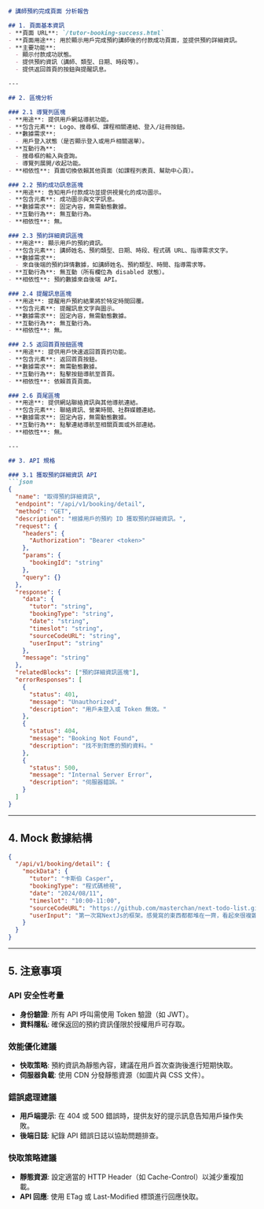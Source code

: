 ```markdown
# 講師預約完成頁面 分析報告

## 1. 頁面基本資訊
- **頁面 URL**: `/tutor-booking-success.html`
- **頁面用途**: 用於顯示用戶完成預約講師後的付款成功頁面，並提供預約詳細資訊。
- **主要功能**: 
  - 顯示付款成功狀態。
  - 提供預約資訊（講師、類型、日期、時段等）。
  - 提供返回首頁的按鈕與提醒訊息。

---

## 2. 區塊分析

### 2.1 導覽列區塊
- **用途**: 提供用戶網站導航功能。
- **包含元素**: Logo、搜尋框、課程相關連結、登入/註冊按鈕。
- **數據需求**: 
  - 用戶登入狀態（是否顯示登入或用戶相關選單）。
- **互動行為**: 
  - 搜尋框的輸入與查詢。
  - 導覽列展開/收起功能。
- **相依性**: 頁面切換依賴其他頁面（如課程列表頁、幫助中心頁）。

### 2.2 預約成功訊息區塊
- **用途**: 告知用戶付款成功並提供視覺化的成功圖示。
- **包含元素**: 成功圖示與文字訊息。
- **數據需求**: 固定內容，無需動態數據。
- **互動行為**: 無互動行為。
- **相依性**: 無。

### 2.3 預約詳細資訊區塊
- **用途**: 顯示用戶的預約資訊。
- **包含元素**: 講師姓名、預約類型、日期、時段、程式碼 URL、指導需求文字。
- **數據需求**: 
  - 來自後端的預約詳情數據，如講師姓名、預約類型、時間、指導需求等。
- **互動行為**: 無互動（所有欄位為 disabled 狀態）。
- **相依性**: 預約數據來自後端 API。

### 2.4 提醒訊息區塊
- **用途**: 提醒用戶預約結果將於特定時間回覆。
- **包含元素**: 提醒訊息文字與圖示。
- **數據需求**: 固定內容，無需動態數據。
- **互動行為**: 無互動行為。
- **相依性**: 無。

### 2.5 返回首頁按鈕區塊
- **用途**: 提供用戶快速返回首頁的功能。
- **包含元素**: 返回首頁按鈕。
- **數據需求**: 無需動態數據。
- **互動行為**: 點擊按鈕導航至首頁。
- **相依性**: 依賴首頁頁面。

### 2.6 頁尾區塊
- **用途**: 提供網站聯絡資訊與其他導航連結。
- **包含元素**: 聯絡資訊、營業時間、社群媒體連結。
- **數據需求**: 固定內容，無需動態數據。
- **互動行為**: 點擊連結導航至相關頁面或外部連結。
- **相依性**: 無。

---

## 3. API 規格

### 3.1 獲取預約詳細資訊 API
```json
{
  "name": "取得預約詳細資訊",
  "endpoint": "/api/v1/booking/detail",
  "method": "GET",
  "description": "根據用戶的預約 ID 獲取預約詳細資訊。",
  "request": {
    "headers": {
      "Authorization": "Bearer <token>"
    },
    "params": {
      "bookingId": "string"
    },
    "query": {}
  },
  "response": {
    "data": {
      "tutor": "string",
      "bookingType": "string",
      "date": "string",
      "timeslot": "string",
      "sourceCodeURL": "string",
      "userInput": "string"
    },
    "message": "string"
  },
  "relatedBlocks": ["預約詳細資訊區塊"],
  "errorResponses": [
    {
      "status": 401,
      "message": "Unauthorized",
      "description": "用戶未登入或 Token 無效。"
    },
    {
      "status": 404,
      "message": "Booking Not Found",
      "description": "找不到對應的預約資料。"
    },
    {
      "status": 500,
      "message": "Internal Server Error",
      "description": "伺服器錯誤。"
    }
  ]
}
```

---

## 4. Mock 數據結構
```json
{
  "/api/v1/booking/detail": {
    "mockData": {
      "tutor": "卡斯伯 Casper",
      "bookingType": "程式碼檢視",
      "date": "2024/08/11",
      "timeslot": "10:00-11:00",
      "sourceCodeURL": "https://github.com/masterchan/next-todo-list.git",
      "userInput": "第一次寫NextJs的框架。感覺寫的東西都都堆在一齊，看起來很複雜，不知道要怎麼factorize我的程式碼，讓往後維護會更簡單，而且看起來會跟直接，更符合業界標準。希望得到老師的指導。"
    }
  }
}
```

---

## 5. 注意事項

### API 安全性考量
- **身份驗證**: 所有 API 呼叫需使用 Token 驗證（如 JWT）。
- **資料隱私**: 確保返回的預約資訊僅限於授權用戶可存取。

### 效能優化建議
- **快取策略**: 預約資訊為靜態內容，建議在用戶首次查詢後進行短期快取。
- **伺服器負載**: 使用 CDN 分發靜態資源（如圖片與 CSS 文件）。

### 錯誤處理建議
- **用戶端提示**: 在 404 或 500 錯誤時，提供友好的提示訊息告知用戶操作失敗。
- **後端日誌**: 紀錄 API 錯誤日誌以協助問題排查。

### 快取策略建議
- **靜態資源**: 設定適當的 HTTP Header（如 Cache-Control）以減少重複加載。
- **API 回應**: 使用 ETag 或 Last-Modified 標頭進行回應快取。

```